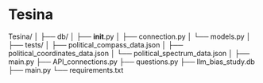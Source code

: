 # Tesina

Tesina/
│
├── db/
│   ├── __init__.py
│   ├── connection.py
│   └── models.py
│
├── tests/
│   ├── political_compass_data.json
│   ├── political_coordinates_data.json
│   └── political_spectrum_data.json
│
├── main.py
├── API_connections.py
├── questions.py
├── llm_bias_study.db
├── main.py
└── requirements.txt



